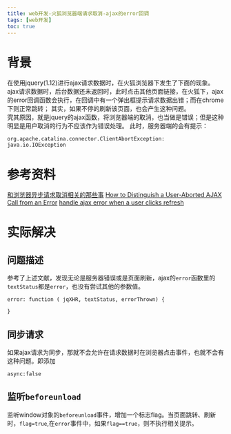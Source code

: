 ```yaml
---
title: web开发-火狐浏览器端请求取消-ajax的error回调
tags: [web开发]
toc: true
---
```


# 背景
在使用jquery(1.12)进行ajax请求数据时，在火狐浏览器下发生了下面的现象。   
ajax请求数据时，后台数据还未返回时，此时点击其他页面链接，在火狐下，ajax的error回调函数会执行，在回调中有一个弹出框提示请求数据出错；而在chrome下则正常跳转；
其实，如果不停的刷新该页面，也会产生这种问题。   
究其原因，就是jquery的ajax函数，将浏览器端的取消，也当做是错误；但是这种明显是用户取消的行为不应该作为错误处理。
此时，服务器端的会有提示：
```
org.apache.catalina.connector.ClientAbortException: java.io.IOException
```

# 参考资料
[和浏览器异步请求取消相关的那些事](http://blog.csdn.net/w1057742284/article/details/52166917)
[How to Distinguish a User-Aborted AJAX Call from an Error](http://ilikestuffblog.com/2009/11/30/how-to-distinguish-a-user-aborted-ajax-call-from-an-error/)
[handle ajax error when a user clicks refresh](http://stackoverflow.com/questions/699941/handle-ajax-error-when-a-user-clicks-refresh/18170879#18170879)

# 实际解决
## 问题描述
参考了上述文献，发现无论是服务器错误或是页面刷新，ajax的`error`函数里的`textStatus`都是`error`，也没有尝试其他的参数值。
```
error: function ( jqXHR, textStatus, errorThrown) {
               
}
```

## 同步请求
如果ajax请求为同步，那就不会允许在请求数据时在浏览器点击事件，也就不会有这种问题。即添加
```
async:false
```


## 监听`beforeunload`
监听window对象的`beforeunload`事件，增加一个标志flag。当页面跳转、刷新时，`flag=true`,在`error`事件中，如果`flag==true`，则不执行相关提示。